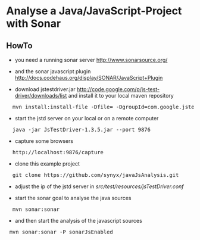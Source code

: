 Analyse a Java/JavaScript-Project with Sonar
============================================

HowTo
-----

* you need a running sonar server http://www.sonarsource.org/

* and the sonar javascript plugin http://docs.codehaus.org/display/SONAR/JavaScript+Plugin

* download jstestdriver.jar http://code.google.com/p/js-test-driver/downloads/list and install it to your local maven repository

<pre>  mvn install:install-file -Dfile=<path-to-file> -DgroupId=com.google.jstestdriver -DartifactId=jstestdriver -Dversion=<version> -Dpackaging=jar</pre>

* start the jstd server on your local or on a remote computer

<pre>  java -jar JsTestDriver-1.3.5.jar --port 9876</pre>

* capture some browsers

<pre>  http://localhost:9876/capture</pre>

* clone this example project

<pre>  git clone https://github.com/synyx/javaJsAnalysis.git</pre>

* adjust the ip of the jstd server in  *src/test/resources/jsTestDriver.conf*

* start the sonar goal to analyse the java sources

<pre>  mvn sonar:sonar</pre>

* and then start the analysis of the javascript sources

<pre> mvn sonar:sonar -P sonarJsEnabled</pre>
